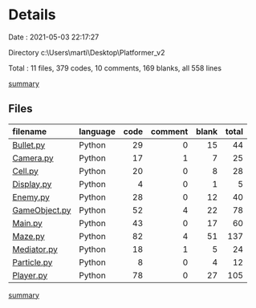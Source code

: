 # Details

Date : 2021-05-03 22:17:27

Directory c:\Users\marti\Desktop\Platformer_v2

Total : 11 files,  379 codes, 10 comments, 169 blanks, all 558 lines

[summary](results.md)

## Files
| filename | language | code | comment | blank | total |
| :--- | :--- | ---: | ---: | ---: | ---: |
| [Bullet.py](/Bullet.py) | Python | 29 | 0 | 15 | 44 |
| [Camera.py](/Camera.py) | Python | 17 | 1 | 7 | 25 |
| [Cell.py](/Cell.py) | Python | 20 | 0 | 8 | 28 |
| [Display.py](/Display.py) | Python | 4 | 0 | 1 | 5 |
| [Enemy.py](/Enemy.py) | Python | 28 | 0 | 12 | 40 |
| [GameObject.py](/GameObject.py) | Python | 52 | 4 | 22 | 78 |
| [Main.py](/Main.py) | Python | 43 | 0 | 17 | 60 |
| [Maze.py](/Maze.py) | Python | 82 | 4 | 51 | 137 |
| [Mediator.py](/Mediator.py) | Python | 18 | 1 | 5 | 24 |
| [Particle.py](/Particle.py) | Python | 8 | 0 | 4 | 12 |
| [Player.py](/Player.py) | Python | 78 | 0 | 27 | 105 |

[summary](results.md)
